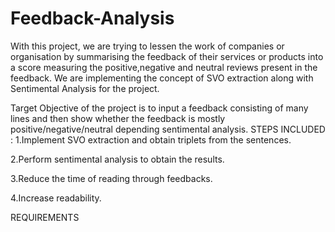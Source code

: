 # Feedback-Analysis
With this project, we are trying to lessen the work of companies or organisation by summarising the feedback of their services or products into a score measuring the positive,negative and neutral reviews present in the feedback. We are implementing the concept of SVO extraction along with Sentimental Analysis for the project. 

Target
 Objective of the project is to input a feedback consisting of many lines and then show whether the feedback is mostly positive/negative/neutral depending sentimental analysis.
STEPS INCLUDED :
 1.Implement SVO extraction and obtain triplets  from the sentences.
 
 2.Perform sentimental analysis to obtain the results.
    
 3.Reduce the time of reading through feedbacks.
    
 4.Increase readability.
 
 REQUIREMENTS
 
 
    
